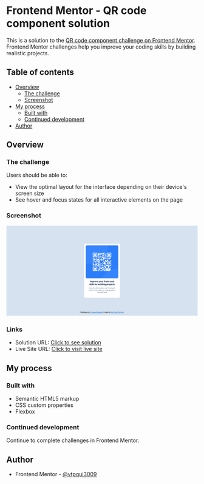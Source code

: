 # Frontend Mentor - QR code component solution

This is a solution to the [QR code component challenge on Frontend Mentor](https://www.frontendmentor.io/challenges/qr-code-component-iux_sIO_H). Frontend Mentor challenges help you improve your coding skills by building realistic projects.

## Table of contents

- [Overview](#overview)
  - [The challenge](#the-challenge)
  - [Screenshot](#screenshot)
- [My process](#my-process)
  - [Built with](#built-with)
  - [Continued development](#continued-development)
- [Author](#author)

## Overview

### The challenge

Users should be able to:

- View the optimal layout for the interface depending on their device's screen size
- See hover and focus states for all interactive elements on the page

### Screenshot

![](./design//qr-code-component-screenshot.png)

### Links

- Solution URL: [Click to see solution](https://www.frontendmentor.io/solutions/qr-code-component-using-html-and-css-NWXR4WBomJ)
- Live Site URL: [Click to visit live site](https://qr-code-component-vtpqui.netlify.app/)

## My process

### Built with

- Semantic HTML5 markup
- CSS custom properties
- Flexbox

### Continued development

Continue to complete challenges in Frontend Mentor.

## Author

- Frontend Mentor - [@vtpqui3009](https://www.frontendmentor.io/profile/vtpqui3009)
